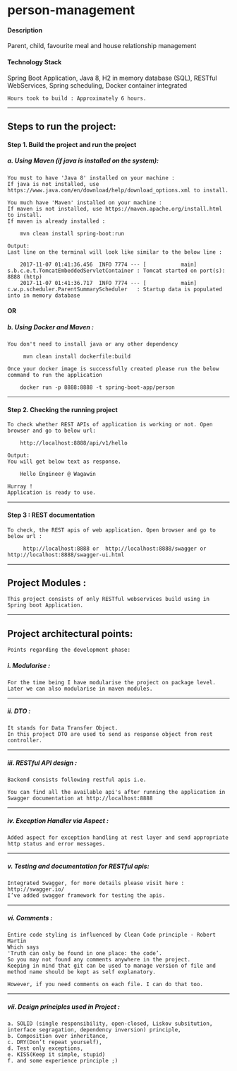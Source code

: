 # person-management

#### Description 
Parent, child, favourite meal and house relationship management

#### Technology Stack
Spring Boot Application,
Java 8,
H2 in memory database (SQL),
RESTful WebServices, Spring scheduling,
Docker container integrated

    Hours took to build : Approximately 6 hours.
------------------------------------------------------------------------------------------------------------------------
## Steps to run the project:

#### Step 1. Build the project and run the project

  ##### a. Using Maven (if java is installed on the system):
    You must to have 'Java 8' installed on your machine :
    If java is not installed, use  https://www.java.com/en/download/help/download_options.xml to install.

    You much have 'Maven' installed on your machine :
    If maven is not installed, use https://maven.apache.org/install.html to install.
    If maven is already installed :

    	mvn clean install spring-boot:run

    Output:
    Last line on the terminal will look like similar to the below line :

        2017-11-07 01:41:36.456  INFO 7774 --- [           main] s.b.c.e.t.TomcatEmbeddedServletContainer : Tomcat started on port(s): 8888 (http)
        2017-11-07 01:41:36.717  INFO 7774 --- [           main] c.w.p.scheduler.ParentSummaryScheduler   : Startup data is populated into in memory database


#### OR

   ##### b. Using Docker and Maven :
    You don't need to install java or any other dependency

         mvn clean install dockerfile:build

    Once your docker image is successfully created please run the below command to run the application

        docker run -p 8888:8888 -t spring-boot-app/person

------------------------------------------------------------------------------------------------------------------------
#### Step 2. Checking the running project

    To check whether REST APIs of application is working or not. Open browser and go to below url:

    	http://localhost:8888/api/v1/hello

    Output:
    You will get below text as response.

    	Hello Engineer @ Wagawin

    Hurray !
    Application is ready to use.
    
------------------------------------------------------------------------------------------------------------------------
#### Step 3 : REST documentation

    To check, the REST apis of web application. Open browser and go to below url :

    	 http://localhost:8888 or  http://localhost:8888/swagger or http://localhost:8888/swagger-ui.html

------------------------------------------------------------------------------------------------------------------------
## Project Modules :
	This project consists of only RESTful webservices build using in Spring boot Application.
------------------------------------------------------------------------------------------------------------------------
## Project architectural points:
	Points regarding the development phase:

##### i. Modularise :
	For the time being I have modularise the project on package level.
	Later we can also modularise in maven modules.

------------------------------------------------------------------------------------------------------------------------
##### ii. DTO :
	It stands for Data Transfer Object.
	In this project DTO are used to send as response object from rest controller.

------------------------------------------------------------------------------------------------------------------------
##### iii. RESTful API design :
	Backend consists following restful apis i.e.

	You can find all the available api's after running the application in Swagger documentation at http://localhost:8888
------------------------------------------------------------------------------------------------------------------------
##### iv. Exception Handler via Aspect :
	Added aspect for exception handling at rest layer and send appropriate http status and error messages.

------------------------------------------------------------------------------------------------------------------------
##### v. Testing and documentation for RESTful apis:
	Integrated Swagger, for more details please visit here : http://swagger.io/
	I’ve added swagger framework for testing the apis.

------------------------------------------------------------------------------------------------------------------------
##### vi. Comments :
	Entire code styling is influenced by Clean Code principle - Robert Martin
	Which says
	'Truth can only be found in one place: the code’.
	So you may not found any comments anywhere in the project.
	Keeping in mind that git can be used to manage version of file and method name should be kept as self explanatory.

	However, if you need comments on each file. I can do that too.

------------------------------------------------------------------------------------------------------------------------
##### vii. Design principles used in Project :
	a. SOLID (single responsibility, open-closed, Liskov subsitution, interface segragation, dependency inversion) principle,
	b. Composition over inheritance,
	c. DRY(Don’t repeat yourself),
	d. Test only exceptions,
	e. KISS(Keep it simple, stupid)
	f. and some experience principle ;)
